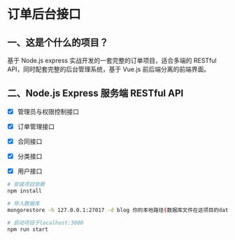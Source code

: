 # 订单后台接口

## 一、这是个什么的项目？

基于 Node.js express 实战开发的一套完整的订单项目，适合多端的 RESTful API，同时配套完整的后台管理系统，基于 Vue.js 前后端分离的前端界面。

## 二、Node.js Express 服务端 RESTful API

- [x] 管理员与权限控制接口
- [x] 订单管理接口
- [x] 合同接口
- [x] 分类接口
- [x] 用户接口


``` bash
# 安装项目依赖
npm install

# 导入数据库
mongorestore -h 127.0.0.1:27017 -d blog 你的本地路径(数据库文件在这项目的database文件夹里)

# 启动项目于localhost:3000
npm run start









